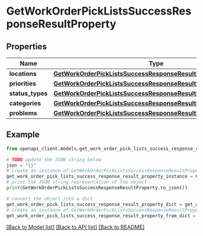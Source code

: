 # GetWorkOrderPickListsSuccessResponseResultProperty


## Properties

Name | Type | Description | Notes
------------ | ------------- | ------------- | -------------
**locations** | [**GetWorkOrderPickListsSuccessResponseResultPropertyLocations**](GetWorkOrderPickListsSuccessResponseResultPropertyLocations.md) |  | 
**priorities** | [**GetWorkOrderPickListsSuccessResponseResultPropertyPriorities**](GetWorkOrderPickListsSuccessResponseResultPropertyPriorities.md) |  | 
**status_types** | [**GetWorkOrderPickListsSuccessResponseResultPropertyStatusTypes**](GetWorkOrderPickListsSuccessResponseResultPropertyStatusTypes.md) |  | 
**categories** | [**GetWorkOrderPickListsSuccessResponseResultPropertyCategories**](GetWorkOrderPickListsSuccessResponseResultPropertyCategories.md) |  | 
**problems** | [**GetWorkOrderPickListsSuccessResponseResultPropertyProblems**](GetWorkOrderPickListsSuccessResponseResultPropertyProblems.md) |  | 

## Example

```python
from openapi_client.models.get_work_order_pick_lists_success_response_result_property import GetWorkOrderPickListsSuccessResponseResultProperty

# TODO update the JSON string below
json = "{}"
# create an instance of GetWorkOrderPickListsSuccessResponseResultProperty from a JSON string
get_work_order_pick_lists_success_response_result_property_instance = GetWorkOrderPickListsSuccessResponseResultProperty.from_json(json)
# print the JSON string representation of the object
print(GetWorkOrderPickListsSuccessResponseResultProperty.to_json())

# convert the object into a dict
get_work_order_pick_lists_success_response_result_property_dict = get_work_order_pick_lists_success_response_result_property_instance.to_dict()
# create an instance of GetWorkOrderPickListsSuccessResponseResultProperty from a dict
get_work_order_pick_lists_success_response_result_property_from_dict = GetWorkOrderPickListsSuccessResponseResultProperty.from_dict(get_work_order_pick_lists_success_response_result_property_dict)
```
[[Back to Model list]](../README.md#documentation-for-models) [[Back to API list]](../README.md#documentation-for-api-endpoints) [[Back to README]](../README.md)


